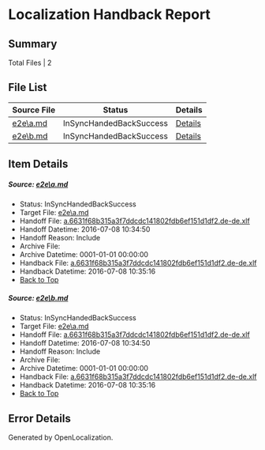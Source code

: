 # <a name='report-top'></a> Localization Handback Report

## Summary
 Total Files | 2

## File List
 Source File | Status | Details 
 ----------- | ------ | ------- 
 [e2e\a.md](https://github.com/OpenLocalizationTestOrg/oltest/blob/66cb6d344689b75bf18c71b921176a2099685aaa/e2e/a.md) | InSyncHandedBackSuccess | [Details](#4b869b9f94f3a05ae4f65c2544840d2d1c04758a1)
 [e2e\b.md](https://github.com/OpenLocalizationTestOrg/oltest/blob/66cb6d344689b75bf18c71b921176a2099685aaa/e2e/b.md) | InSyncHandedBackSuccess | [Details](#4b869b9f94f3a05ae4f65c2544840d2d1c04758a2)

## Item Details
##### <a name='4b869b9f94f3a05ae4f65c2544840d2d1c04758a1'></a> Source: [e2e\a.md](https://github.com/OpenLocalizationTestOrg/oltest/blob/66cb6d344689b75bf18c71b921176a2099685aaa/e2e/a.md)
* Status: InSyncHandedBackSuccess
* Target File: [e2e\a.md](https://github.com/OpenLocalizationTestOrg/oltest-dede-fly/blob/524cd760d360a7d63e0f71fa0f2df4dfe54d772e/e2e/a.md)
* Handoff File: [a.6631f68b315a3f7ddcdc141802fdb6ef151d1df2.de-de.xlf](https://github.com/OpenLocalizationTestOrg/olhandoff-e2e/blob/a0862a6c292af84f8bfeebd7bad82f689f7ee4d1/ol-handoff/OpenLocalizationTestOrg/oltest-dede-fly/ci/ht/a.6631f68b315a3f7ddcdc141802fdb6ef151d1df2.de-de.xlf)
* Handoff Datetime: 2016-07-08 10:34:50
* Handoff Reason: Include
* Archive File: 
* Archive Datetime: 0001-01-01 00:00:00
* Handback File: [a.6631f68b315a3f7ddcdc141802fdb6ef151d1df2.de-de.xlf](https://github.com/OpenLocalizationTestOrg/olhandback-e2e/blob/84957d026c84ca2cd6c0460316023e094a2d05ec/ol-handback/OpenLocalizationTestOrg/oltest-dede-fly/ci/ht/a.6631f68b315a3f7ddcdc141802fdb6ef151d1df2.de-de.xlf)
* Handback Datetime: 2016-07-08 10:35:16
* [Back to Top](#report-top)

##### <a name='4b869b9f94f3a05ae4f65c2544840d2d1c04758a2'></a> Source: [e2e\b.md](https://github.com/OpenLocalizationTestOrg/oltest/blob/66cb6d344689b75bf18c71b921176a2099685aaa/e2e/b.md)
* Status: InSyncHandedBackSuccess
* Target File: [e2e\a.md](https://github.com/OpenLocalizationTestOrg/oltest-dede-fly/blob/524cd760d360a7d63e0f71fa0f2df4dfe54d772e/e2e/a.md)
* Handoff File: [a.6631f68b315a3f7ddcdc141802fdb6ef151d1df2.de-de.xlf](https://github.com/OpenLocalizationTestOrg/olhandoff-e2e/blob/a0862a6c292af84f8bfeebd7bad82f689f7ee4d1/ol-handoff/OpenLocalizationTestOrg/oltest-dede-fly/ci/ht/a.6631f68b315a3f7ddcdc141802fdb6ef151d1df2.de-de.xlf)
* Handoff Datetime: 2016-07-08 10:34:50
* Handoff Reason: Include
* Archive File: 
* Archive Datetime: 0001-01-01 00:00:00
* Handback File: [a.6631f68b315a3f7ddcdc141802fdb6ef151d1df2.de-de.xlf](https://github.com/OpenLocalizationTestOrg/olhandback-e2e/blob/84957d026c84ca2cd6c0460316023e094a2d05ec/ol-handback/OpenLocalizationTestOrg/oltest-dede-fly/ci/ht/a.6631f68b315a3f7ddcdc141802fdb6ef151d1df2.de-de.xlf)
* Handback Datetime: 2016-07-08 10:35:16
* [Back to Top](#report-top)


## Error Details

Generated by OpenLocalization.
